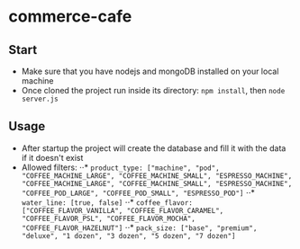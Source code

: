 # commerce-cafe

## Start
- Make sure that you have nodejs and mongoDB installed on your local machine
- Once cloned the project run inside its directory: `npm install`, then `node server.js`

## Usage
- After startup the project will create the database and fill it with the data if it doesn't exist
- Allowed filters:
⋅⋅* `product_type: ["machine", "pod", "COFFEE_MACHINE_LARGE", "COFFEE_MACHINE_SMALL", "ESPRESSO_MACHINE", "COFFEE_MACHINE_LARGE", "COFFEE_MACHINE_SMALL", "ESPRESSO_MACHINE", "COFFEE_POD_LARGE", "COFFEE_POD_SMALL", "ESPRESSO_POD"]`
⋅⋅* `water_line: [true, false]`
⋅⋅* `coffee_flavor: ["COFFEE_FLAVOR_VANILLA", "COFFEE_FLAVOR_CARAMEL", "COFFEE_FLAVOR_PSL", "COFFEE_FLAVOR_MOCHA", "COFFEE_FLAVOR_HAZELNUT"]`
⋅⋅* `pack_size: ["base", "premium", "deluxe", "1 dozen", "3 dozen", "5 dozen", "7 dozen"]`